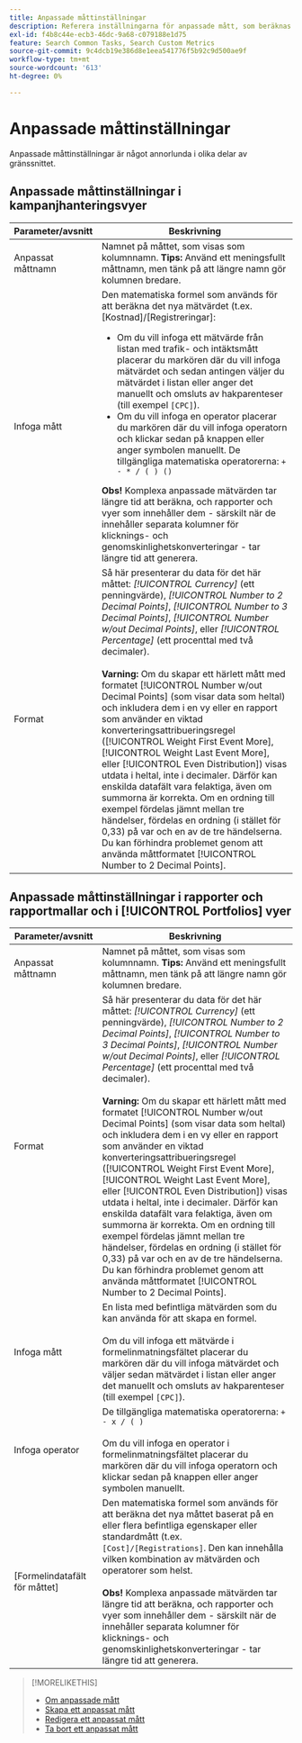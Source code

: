 ```yaml
---
title: Anpassade måttinställningar
description: Referera inställningarna för anpassade mått, som beräknas utifrån standardvärden.
exl-id: f4b8c44e-ecb3-46dc-9a68-c079188e1d75
feature: Search Common Tasks, Search Custom Metrics
source-git-commit: 9c4dcb19e386d8e1eea541776f5b92c9d500ae9f
workflow-type: tm+mt
source-wordcount: '613'
ht-degree: 0%

---
```


# Anpassade måttinställningar

Anpassade måttinställningar är något annorlunda i olika delar av gränssnittet.

## Anpassade måttinställningar i kampanjhanteringsvyer

| Parameter/avsnitt | Beskrivning |
|----|----|
| Anpassat måttnamn | Namnet på måttet, som visas som kolumnnamn. <b>Tips:</b> Använd ett meningsfullt måttnamn, men tänk på att längre namn gör kolumnen bredare. |
| Infoga mått | Den matematiska formel som används för att beräkna det nya mätvärdet (t.ex. [Kostnad]/[Registreringar]:<ul><li>Om du vill infoga ett mätvärde från listan med trafik- och intäktsmått placerar du markören där du vill infoga mätvärdet och sedan antingen väljer du mätvärdet i listan eller anger det manuellt och omsluts av hakparenteser (till exempel `[CPC]`).</li><li>Om du vill infoga en operator placerar du markören där du vill infoga operatorn och klickar sedan på knappen eller anger symbolen manuellt. De tillgängliga matematiska operatorerna: `+ - * / ( ) ()`</li></ul><b>Obs!</b> Komplexa anpassade mätvärden tar längre tid att beräkna, och rapporter och vyer som innehåller dem - särskilt när de innehåller separata kolumner för klicknings- och genomskinlighetskonverteringar - tar längre tid att generera. |
| Format | Så här presenterar du data för det här måttet: *[!UICONTROL Currency]* (ett penningvärde), *[!UICONTROL Number to 2 Decimal Points]*, *[!UICONTROL Number to 3 Decimal Points]*, *[!UICONTROL Number w/out Decimal Points]*, eller *[!UICONTROL Percentage]* (ett procenttal med två decimaler).<br><br><b>Varning:</b> Om du skapar ett härlett mått med formatet [!UICONTROL Number w/out Decimal Points] (som visar data som heltal) och inkludera dem i en vy eller en rapport som använder en viktad konverteringsattribueringsregel ([!UICONTROL Weight First Event More], [!UICONTROL Weight Last Event More], eller [!UICONTROL Even Distribution]) visas utdata i heltal, inte i decimaler. Därför kan enskilda datafält vara felaktiga, även om summorna är korrekta. Om en ordning till exempel fördelas jämnt mellan tre händelser, fördelas en ordning (i stället för 0,33) på var och en av de tre händelserna. Du kan förhindra problemet genom att använda måttformatet [!UICONTROL Number to 2 Decimal Points]. |

## Anpassade måttinställningar i rapporter och rapportmallar och i [!UICONTROL Portfolios] vyer

| Parameter/avsnitt | Beskrivning |
|----|----|
| Anpassat måttnamn | Namnet på måttet, som visas som kolumnnamn. <b>Tips:</b> Använd ett meningsfullt måttnamn, men tänk på att längre namn gör kolumnen bredare. |
| Format | Så här presenterar du data för det här måttet: *[!UICONTROL Currency]* (ett penningvärde), *[!UICONTROL Number to 2 Decimal Points]*, *[!UICONTROL Number to 3 Decimal Points]*, *[!UICONTROL Number w/out Decimal Points]*, eller *[!UICONTROL Percentage]* (ett procenttal med två decimaler).<br><br><b>Varning:</b> Om du skapar ett härlett mått med formatet [!UICONTROL Number w/out Decimal Points] (som visar data som heltal) och inkludera dem i en vy eller en rapport som använder en viktad konverteringsattribueringsregel ([!UICONTROL Weight First Event More], [!UICONTROL Weight Last Event More], eller [!UICONTROL Even Distribution]) visas utdata i heltal, inte i decimaler. Därför kan enskilda datafält vara felaktiga, även om summorna är korrekta. Om en ordning till exempel fördelas jämnt mellan tre händelser, fördelas en ordning (i stället för 0,33) på var och en av de tre händelserna. Du kan förhindra problemet genom att använda måttformatet [!UICONTROL Number to 2 Decimal Points]. |
| Infoga mått | En lista med befintliga mätvärden som du kan använda för att skapa en formel.<br><br>Om du vill infoga ett mätvärde i formelinmatningsfältet placerar du markören där du vill infoga mätvärdet och väljer sedan mätvärdet i listan eller anger det manuellt och omsluts av hakparenteser (till exempel `[CPC]`). |
| Infoga operator | De tillgängliga matematiska operatorerna: `+ - x / ( )`<br><br>Om du vill infoga en operator i formelinmatningsfältet placerar du markören där du vill infoga operatorn och klickar sedan på knappen eller anger symbolen manuellt. |
| [Formelindatafält för måttet] | Den matematiska formel som används för att beräkna det nya måttet baserat på en eller flera befintliga egenskaper eller standardmått (t.ex. `[Cost]/[Registrations]`. Den kan innehålla vilken kombination av mätvärden och operatorer som helst.<br><br><b>Obs!</b> Komplexa anpassade mätvärden tar längre tid att beräkna, och rapporter och vyer som innehåller dem - särskilt när de innehåller separata kolumner för klicknings- och genomskinlighetskonverteringar - tar längre tid att generera. |

>[!MORELIKETHIS]
>
>* [Om anpassade mått](custom-metric-about.md)
>* [Skapa ett anpassat mått](custom-metric-create.md)
>* [Redigera ett anpassat mått](custom-metric-edit.md)
>* [Ta bort ett anpassat mått](custom-metric-delete.md)
